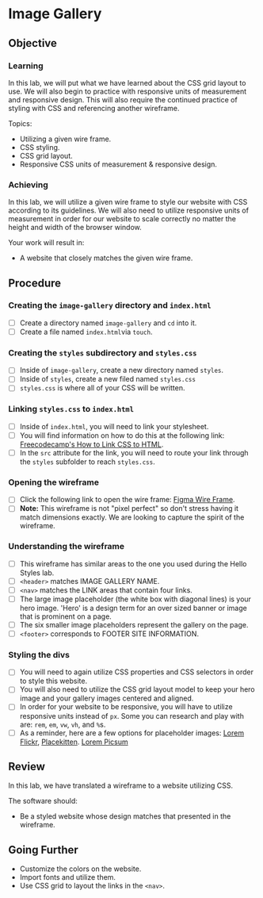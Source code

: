 # Image Gallery

## Objective

### Learning

In this lab, we will put what we have learned about the CSS grid layout to use. We will also begin to practice with responsive units of measurement and responsive design. This will also require the continued practice of styling with CSS and referencing another wireframe. 

Topics:

- Utilizing a given wire frame.
- CSS styling.
- CSS grid layout.
- Responsive CSS units of measurement & responsive design.

### Achieving

In this lab, we will utilize a given wire frame to style our website with CSS according to its guidelines. We will also need to utilize responsive units of measurement in order for our website to scale correctly no matter the height and width of the browser window.

Your work will result in:

- A website that closely matches the given wire frame.

## Procedure

### Creating the `image-gallery` directory and `index.html`

- [ ] Create a directory named `image-gallery` and `cd` into it.
- [ ] Create a file named `index.html`via `touch`.

### Creating the `styles` subdirectory and `styles.css`
- [ ] Inside of `image-gallery`, create a new directory named `styles`.
- [ ] Inside of `styles`, create a new filed named `styles.css`
- [ ] `styles.css` is where all of your CSS will be written.

### Linking `styles.css` to `index.html`
- [ ] Inside of `index.html`, you will need to link your stylesheet.
- [ ] You will find information on how to do this at the following link: [Freecodecamp's How to Link CSS to HTML](https://www.freecodecamp.org/news/external-css-stylesheets-how-to-link-css-to-html-and-import-into-head/).
- [ ] In the `src` attribute for the link, you will need to route your link through the `styles` subfolder to reach `styles.css`.

### Opening the wireframe

- [ ] Click the following link to open the wire frame: [Figma Wire Frame](https://www.figma.com/file/4aMSQ25zzEVDr3l3yq1FVc/image-gallery?node-id=0%3A1).
- [ ] **Note:** This wireframe is not "pixel perfect" so don't stress having it match dimensions exactly. We are looking to capture the spirit of the wireframe.

### Understanding the wireframe

- [ ] This wireframe has similar areas to the one you used during the Hello Styles lab.
- [ ] `<header>` matches IMAGE GALLERY NAME.
- [ ] `<nav>` matches the LINK areas that contain four links.
- [ ] The large image placeholder (the white box with diagonal lines) is your hero image. 'Hero' is a design term for an over sized banner or image that is prominent on a page.
- [ ] The six smaller image placeholders represent the gallery on the page.
- [ ]  `<footer>` corresponds to FOOTER SITE INFORMATION.

### Styling the divs

- [ ] You will need to again utilize CSS properties and CSS selectors in order to style this website.
- [ ] You will also need to utilize the CSS grid layout model to keep your hero image and your gallery images centered and aligned.
- [ ] In order for your website to be responsive, you will have to utilize responsive units instead of `px`. Some you can research and play with are: `rem`, `em`, `vw`, `vh`, and `%`s.
- [ ] As a reminder, here are a few options for placeholder images: [Lorem Flickr](https://loremflickr.com/), [Placekitten](https://placekitten.com/). [Lorem Picsum](https://picsum.photos/)

## Review

In this lab, we have translated a wireframe to a website utilizing CSS.

The software should:

- Be a styled website whose design matches that presented in the wireframe.

## Going Further

- Customize the colors on the website.
- Import fonts and utilize them.
- Use CSS grid to layout the links in the `<nav>`.
